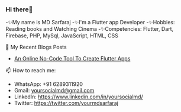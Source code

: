 ### Hi there👋
-✨My name is MD Sarfaraj
-✨I'm a Flutter app Developer
-✨Hobbies: Reading books and Watching Cinema
-✨Competencies: Flutter, Dart, Firebase, PHP, MySql, JavaScript, HTML, CSS

🌱 My Recent Blogs Posts
- [An Online No-Code Tool To Create Flutter Apps](https://www.c-sharpcorner.com/blogs/an-online-nocode-tool-to-create-flutter-apps)

📫 How to reach me:
- WhatsApp: +91 6289311920
- Gmail: yoursocialmd@gmail.com
- LinkedIn: https://www.linkedin.com/in/yoursocialmd/
- Twitter: https://twitter.com/yourmdsarfaraj



<!--
**socialmad/socialmad** is a ✨ _special_ ✨ repository because its `README.md` (this file) appears on your GitHub profile.

Here are some ideas to get you started:

- 🔭 I’m currently working on ...
- 🌱 I’m currently learning ...
- 👯 I’m looking to collaborate on ...
- 🤔 I’m looking for help with ...
- 💬 Ask me about ...
- 📫 How to reach me: ...
- 😄 Pronouns: ...
- ⚡ Fun fact: ...
-->
